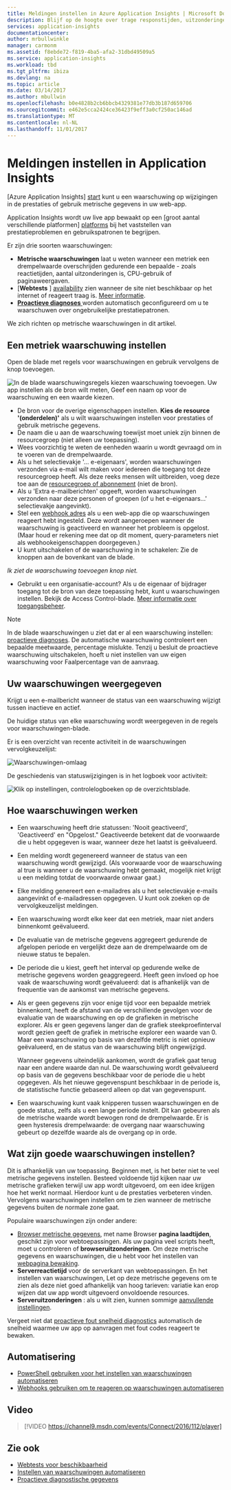```yaml
---
title: Meldingen instellen in Azure Application Insights | Microsoft Docs
description: Blijf op de hoogte over trage responstijden, uitzonderingen, en andere prestaties of gebruik wijzigingen in uw web-app.
services: application-insights
documentationcenter: 
author: mrbullwinkle
manager: carmonm
ms.assetid: f8ebde72-f819-4ba5-afa2-31dbd49509a5
ms.service: application-insights
ms.workload: tbd
ms.tgt_pltfrm: ibiza
ms.devlang: na
ms.topic: article
ms.date: 03/14/2017
ms.author: mbullwin
ms.openlocfilehash: b0e4828b2cb6bbcb4329381e77db3b187d659706
ms.sourcegitcommit: e462e5cca2424ce36423f9eff3a0cf250ac146ad
ms.translationtype: MT
ms.contentlocale: nl-NL
ms.lasthandoff: 11/01/2017
---
```

# <a name="set-alerts-in-application-insights"></a>Meldingen instellen in Application Insights
[Azure Application Insights] [ start] kunt u een waarschuwing op wijzigingen in de prestaties of gebruik metrische gegevens in uw web-app. 

Application Insights wordt uw live app bewaakt op een [groot aantal verschillende platformen] [ platforms] bij het vaststellen van prestatieproblemen en gebruikspatronen te begrijpen.

Er zijn drie soorten waarschuwingen:

* **Metrische waarschuwingen** laat u weten wanneer een metriek een drempelwaarde overschrijden gedurende een bepaalde - zoals reactietijden, aantal uitzonderingen is, CPU-gebruik of paginaweergaven. 
* [**Webtests** ] [ availability] zien wanneer de site niet beschikbaar op het internet of reageert traag is. [Meer informatie][availability].
* [**Proactieve diagnoses** ](app-insights-proactive-diagnostics.md) worden automatisch geconfigureerd om u te waarschuwen over ongebruikelijke prestatiepatronen.

We zich richten op metrische waarschuwingen in dit artikel.

## <a name="set-a-metric-alert"></a>Een metriek waarschuwing instellen
Open de blade met regels voor waarschuwingen en gebruik vervolgens de knop toevoegen. 

![In de blade waarschuwingsregels kiezen waarschuwing toevoegen. Uw app instellen als de bron wilt meten, Geef een naam op voor de waarschuwing en een waarde kiezen.](./media/app-insights-alerts/01-set-metric.png)

* De bron voor de overige eigenschappen instellen. **Kies de resource '(onderdelen)'** als u wilt waarschuwingen instellen voor prestaties of gebruik metrische gegevens.
* De naam die u aan de waarschuwing toewijst moet uniek zijn binnen de resourcegroep (niet alleen uw toepassing).
* Wees voorzichtig te weten de eenheden waarin u wordt gevraagd om in te voeren van de drempelwaarde.
* Als u het selectievakje '... e-eigenaars', worden waarschuwingen verzonden via e-mail wilt maken voor iedereen die toegang tot deze resourcegroep heeft. Als deze reeks mensen wilt uitbreiden, voeg deze toe aan de [resourcegroep of abonnement](app-insights-resources-roles-access-control.md) (niet de bron).
* Als u 'Extra e-mailberichten' opgeeft, worden waarschuwingen verzonden naar deze personen of groepen (of u het e-eigenaars...' selectievakje aangevinkt). 
* Stel een [webhook adres](../monitoring-and-diagnostics/insights-webhooks-alerts.md) als u een web-app die op waarschuwingen reageert hebt ingesteld. Deze wordt aangeroepen wanneer de waarschuwing is geactiveerd en wanneer het probleem is opgelost. (Maar houd er rekening mee dat op dit moment, query-parameters niet als webhookeigenschappen doorgegeven.)
* U kunt uitschakelen of de waarschuwing in te schakelen: Zie de knoppen aan de bovenkant van de blade.

*Ik ziet de waarschuwing toevoegen knop niet.* 

* Gebruikt u een organisatie-account? Als u de eigenaar of bijdrager toegang tot de bron van deze toepassing hebt, kunt u waarschuwingen instellen. Bekijk de Access Control-blade. [Meer informatie over toegangsbeheer][roles].

> [!NOTE]
> In de blade waarschuwingen u ziet dat er al een waarschuwing instellen: [proactieve diagnoses](app-insights-proactive-failure-diagnostics.md). De automatische waarschuwing controleert een bepaalde meetwaarde, percentage mislukte. Tenzij u besluit de proactieve waarschuwing uitschakelen, hoeft u niet instellen van uw eigen waarschuwing voor Faalpercentage van de aanvraag. 
> 
> 

## <a name="see-your-alerts"></a>Uw waarschuwingen weergegeven
Krijgt u een e-mailbericht wanneer de status van een waarschuwing wijzigt tussen inactieve en actief. 

De huidige status van elke waarschuwing wordt weergegeven in de regels voor waarschuwingen-blade.

Er is een overzicht van recente activiteit in de waarschuwingen vervolgkeuzelijst:

![Waarschuwingen-omlaag](./media/app-insights-alerts/010-alert-drop.png)

De geschiedenis van statuswijzigingen is in het logboek voor activiteit:

![Klik op instellingen, controlelogboeken op de overzichtsblade.](./media/app-insights-alerts/09-alerts.png)

## <a name="how-alerts-work"></a>Hoe waarschuwingen werken
* Een waarschuwing heeft drie statussen: 'Nooit geactiveerd', 'Geactiveerd' en "Opgelost." Geactiveerde betekent dat de voorwaarde die u hebt opgegeven is waar, wanneer deze het laatst is geëvalueerd.
* Een melding wordt gegenereerd wanneer de status van een waarschuwing wordt gewijzigd. (Als voorwaarde voor de waarschuwing al true is wanneer u de waarschuwing hebt gemaakt, mogelijk niet krijgt u een melding totdat de voorwaarde onwaar gaat.)
* Elke melding genereert een e-mailadres als u het selectievakje e-mails aangevinkt of e-mailadressen opgegeven. U kunt ook zoeken op de vervolgkeuzelijst meldingen.
* Een waarschuwing wordt elke keer dat een metriek, maar niet anders binnenkomt geëvalueerd.
* De evaluatie van de metrische gegevens aggregeert gedurende de afgelopen periode en vergelijkt deze aan de drempelwaarde om de nieuwe status te bepalen.
* De periode die u kiest, geeft het interval op gedurende welke de metrische gegevens worden geaggregeerd. Heeft geen invloed op hoe vaak de waarschuwing wordt geëvalueerd: dat is afhankelijk van de frequentie van de aankomst van metrische gegevens.
* Als er geen gegevens zijn voor enige tijd voor een bepaalde metriek binnenkomt, heeft de afstand van de verschillende gevolgen voor de evaluatie van de waarschuwing en op de grafieken in metrische explorer. Als er geen gegevens langer dan de grafiek steekproefinterval wordt gezien geeft de grafiek in metrische explorer een waarde van 0. Maar een waarschuwing op basis van dezelfde metric is niet opnieuw geëvalueerd, en de status van de waarschuwing blijft ongewijzigd. 
  
    Wanneer gegevens uiteindelijk aankomen, wordt de grafiek gaat terug naar een andere waarde dan nul. De waarschuwing wordt geëvalueerd op basis van de gegevens beschikbaar voor de periode die u hebt opgegeven. Als het nieuwe gegevenspunt beschikbaar in de periode is, de statistische functie gebaseerd alleen op dat van gegevenspunt.
* Een waarschuwing kunt vaak knipperen tussen waarschuwingen en de goede status, zelfs als u een lange periode instelt. Dit kan gebeuren als de metrische waarde wordt bewogen rond de drempelwaarde. Er is geen hysteresis drempelwaarde: de overgang naar waarschuwing gebeurt op dezelfde waarde als de overgang op in orde.

## <a name="what-are-good-alerts-to-set"></a>Wat zijn goede waarschuwingen instellen?
Dit is afhankelijk van uw toepassing. Beginnen met, is het beter niet te veel metrische gegevens instellen. Besteed voldoende tijd kijken naar uw metrische grafieken terwijl uw app wordt uitgevoerd, om een idee krijgen hoe het werkt normaal. Hierdoor kunt u de prestaties verbeteren vinden. Vervolgens waarschuwingen instellen om te zien wanneer de metrische gegevens buiten de normale zone gaat. 

Populaire waarschuwingen zijn onder andere:

* [Browser metrische gegevens][client], met name Browser **pagina laadtijden**, geschikt zijn voor webtoepassingen. Als uw pagina veel scripts heeft, moet u controleren of **browseruitzonderingen**. Om deze metrische gegevens en waarschuwingen, die u hebt voor het instellen van [webpagina bewaking][client].
* **Serverreactietijd** voor de serverkant van webtoepassingen. En het instellen van waarschuwingen, Let op deze metrische gegevens om te zien als deze niet goed afhankelijk van hoog tarieven: variatie kan erop wijzen dat uw app wordt uitgevoerd onvoldoende resources. 
* **Serveruitzonderingen** : als u wilt zien, kunnen sommige [aanvullende instellingen](app-insights-asp-net-exceptions.md).

Vergeet niet dat [proactieve fout snelheid diagnostics](app-insights-proactive-failure-diagnostics.md) automatisch de snelheid waarmee uw app op aanvragen met fout codes reageert te bewaken. 

## <a name="automation"></a>Automatisering
* [PowerShell gebruiken voor het instellen van waarschuwingen automatiseren](app-insights-powershell-alerts.md)
* [Webhooks gebruiken om te reageren op waarschuwingen automatiseren](../monitoring-and-diagnostics/insights-webhooks-alerts.md)

## <a name="video"></a>Video

> [!VIDEO https://channel9.msdn.com/events/Connect/2016/112/player]

## <a name="see-also"></a>Zie ook
* [Webtests voor beschikbaarheid](app-insights-monitor-web-app-availability.md)
* [Instellen van waarschuwingen automatiseren](app-insights-powershell-alerts.md)
* [Proactieve diagnostische gegevens](app-insights-proactive-diagnostics.md) 

<!--Link references-->

[availability]: app-insights-monitor-web-app-availability.md
[client]: app-insights-javascript.md
[platforms]: app-insights-platforms.md
[roles]: app-insights-resources-roles-access-control.md
[start]: app-insights-overview.md


